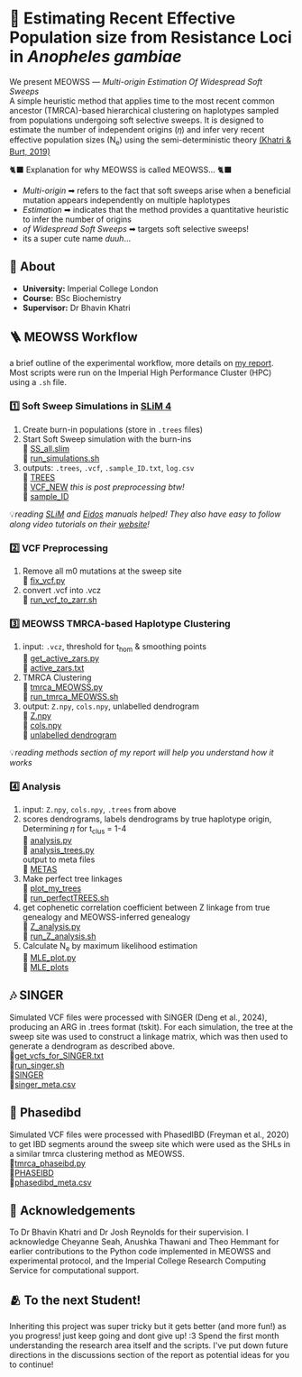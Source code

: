 # 🦟 Estimating Recent Effective Population size from Resistance Loci in _Anopheles gambiae_

We present MEOWSS — _Multi-origin Estimation Of Widespread Soft Sweeps_ <br/>
A simple heuristic method that applies time to the most recent common ancestor (TMRCA)-based hierarchical clustering on haplotypes sampled from populations undergoing soft selective sweeps.
It is designed to estimate the number of independent origins (𝜂) and infer very recent effective population sizes (N<sub>e</sub>) using the semi-deterministic theory [(Khatri & Burt, 2019)](https://academic.oup.com/mbe/article/36/9/2040/5435963) <br/>

🐈‍⬛ Explanation for why MEOWSS is called MEOWSS... 🐈‍⬛<br/>
- _Multi-origin_ ➡ refers to the fact that soft sweeps arise when a beneficial mutation appears independently on multiple haplotypes
- _Estimation_ ➡  indicates that the method provides a quantitative heuristic to infer the number of origins
- _of Widespread Soft Sweeps_ ➡ targets soft selective sweeps!
- its a super cute name _duuh_...

## 📖 About

- **University:** Imperial College London
- **Course:** BSc Biochemistry 
- **Supervisor:** Dr Bhavin Khatri

## 🪜 MEOWSS Workflow
a brief outline of the experimental workflow, more details on [my report](https://docs.google.com/document/d/151sB2UNQ25oAq-I8lZecM9KjynHKLwHxQE8o99DtFuk/edit?usp=sharing). Most scripts were run on the Imperial High Performance Cluster (HPC) using a `.sh` file.
### 1️⃣ Soft Sweep Simulations in [SLiM 4](https://messerlab.org/slim/)
1. Create burn-in populations (store in `.trees` files)
2. Start Soft Sweep simulation with the burn-ins<br/>
    📂 [SS_all.slim](https://github.com/kitku15/MEOWSS/blob/master/SLIM_SIMULATION/SS_all.slim)<br/>
    📂 [run_simulations.sh](https://github.com/kitku15/MEOWSS/blob/master/HPC_JOB_FILES/run_simulations.sh)
3. outputs: `.trees`, `.vcf`, `.sample_ID.txt`, `log.csv`<br/>
    📂 [TREES](https://github.com/kitku15/MEOWSS/tree/master/EXAMPLE_FILES/TREES)<br/>
    📂 [VCF_NEW](https://github.com/kitku15/MEOWSS/tree/master/EXAMPLE_FILES/VCF_NEW) _this is post preprocessing btw!_<br/>
    📂 [sample_ID](https://github.com/kitku15/MEOWSS/tree/master/EXAMPLE_FILES/sample_ID)

💡*reading [SLiM](https://github.com/MesserLab/SLiM/releases/download/v5.0/SLiM_Manual.pdf) and [Eidos](https://github.com/MesserLab/SLiM/releases/download/v5.0/Eidos_Manual.pdf) manuals helped! They also have easy to follow along video tutorials on their [website](https://messerlab.org/slim/#Workshops)!*

### 2️⃣ VCF Preprocessing
1. Remove all m0 mutations at the sweep site <br/>
    📂 [fix_vcf.py](https://github.com/kitku15/MEOWSS/blob/master/SLIM_SIMULATION/fix_vcf.py)
2. convert .vcf into .vcz <br/>
    📂 [run_vcf_to_zarr.sh](https://github.com/kitku15/MEOWSS/blob/master/HPC_JOB_FILES/run_vcf_to_zarr.sh)
### 3️⃣ MEOWSS TMRCA-based Haplotype Clustering
1. input: `.vcz`, threshold for t<sub>hom</sub> & smoothing points<br/>
    📂 [get_active_zars.py](https://github.com/kitku15/MEOWSS/blob/master/tmrca/get_active_zars.py)<br/>
    📂 [active_zars.txt](https://github.com/kitku15/MEOWSS/blob/master/tmrca/active_zars.txt)
2. TMRCA Clustering <br/>
    📂 [tmrca_MEOWSS.py](https://github.com/kitku15/MEOWSS/blob/master/tmrca/tmrca_MEOWSS.py)<br/>
    📂 [run_tmrca_MEOWSS.sh](https://github.com/kitku15/MEOWSS/blob/master/HPC_JOB_FILES/run_tmrca_MEOWSS.sh)
3. output: `Z.npy`, `cols.npy`, unlabelled dendrogram<br/>
    📂 [Z.npy](https://github.com/kitku15/MEOWSS/blob/master/EXAMPLE_FILES/TMRCA/0.5/100/1_13_1000_0.00025_2.5e-05_0.5_100_0.97_10_100_Z.npy)<br/>
    📂 [cols.npy](https://github.com/kitku15/MEOWSS/blob/master/EXAMPLE_FILES/TMRCA/0.5/100/1_13_1000_0.00025_2.5e-05_0.5_100_0.97_10_100_cols.npy)<br/>
    📂 [unlabelled dendrogram](https://github.com/kitku15/MEOWSS/blob/master/EXAMPLE_FILES/TMRCA/0.5/100/1_13_1000_0.00025_2.5e-05_0.5_100_0.97_10_100.pdf)<br/>
    
💡*reading methods section of my report will help you understand how it works*
### 4️⃣ Analysis
1. input: `Z.npy`, `cols.npy`, `.trees` from above<br/>
2. scores dendrograms, labels dendrograms by true haplotype origin, Determining 𝜂 for t<sub>clus</sub> = 1-4<br/>
    📂 [analysis.py](https://github.com/kitku15/MEOWSS/blob/master/tmrca/analysis.py)<br/>
    📂 [analysis_trees.py](https://github.com/kitku15/MEOWSS/blob/master/tmrca/analysis_trees.py)<br/>
    output to meta files<br/>
    📂 [METAS](https://github.com/kitku15/MEOWSS/tree/master/METAS)
5. Make perfect tree linkages<br/>
    📂 [plot_my_trees](https://github.com/kitku15/MEOWSS/tree/master/plot_my_trees)<br/>
    📂 [run_perfectTREES.sh](https://github.com/kitku15/MEOWSS/blob/master/HPC_JOB_FILES/run_perfectTREES.sh)
5. get cophenetic correlation coefficient between Z linkage from true genealogy and MEOWSS-inferred genealogy<br/>
    📂 [Z_analysis.py](https://github.com/kitku15/MEOWSS/blob/master/tmrca/Z_analysis.py)<br/>
    📂 [run_Z_analysis.sh](https://github.com/kitku15/MEOWSS/blob/master/HPC_JOB_FILES/run_Z_analysis.sh)<br/>
6. Calculate N<sub>e</sub> by maximum likelihood estimation <br/>
    📂 [MLE_plot.py](https://github.com/kitku15/MEOWSS/blob/master/tmrca/MLE_plot.py)<br/>
    📂 [MLE_plots](https://github.com/kitku15/MEOWSS/tree/master/tmrca/MLE_plots)<br/>

##  🎶 SINGER
Simulated VCF files were processed with SINGER (Deng et al., 2024), producing an ARG in .trees format (tskit). For each simulation, the tree at the sweep site was used to construct a linkage matrix, which was then used to generate a dendrogram as described above.<br/>
📂[get_vcfs_for_SINGER.txt](https://github.com/kitku15/MEOWSS/blob/master/tmrca/get_vcfs_for_SINGER.txt)<br/>
📂[run_singer.sh](https://github.com/kitku15/MEOWSS/blob/master/HPC_JOB_FILES/run_singer.sh)<br/>
📂[SINGER](https://github.com/kitku15/MEOWSS/tree/master/EXAMPLE_FILES/SINGER)<br/>
📂[singer_meta.csv](https://github.com/kitku15/MEOWSS/blob/master/METAS/singer_meta.csv)<br/>

##  🧬 Phasedibd
Simulated VCF files were processed with PhasedIBD (Freyman et al., 2020) to get IBD segments around the sweep site which were used as the SHLs in a similar tmrca clustering method as MEOWSS.<br/>
📂[tmrca_phaseibd.py](https://github.com/kitku15/MEOWSS/blob/master/tmrca/tmrca_phaseibd.py)<br/>
📂[PHASEIBD](https://github.com/kitku15/MEOWSS/tree/master/EXAMPLE_FILES/PHASEIBD)<br/>
📂[phasedibd_meta.csv](https://github.com/kitku15/MEOWSS/blob/master/METAS/phasedibd_meta.csv)<br/>

## 🏅 Acknowledgements
To Dr Bhavin Khatri and Dr Josh Reynolds for their supervision. I acknowledge Cheyanne Seah, Anushka Thawani and Theo Hemmant for earlier contributions to the Python code implemented in MEOWSS and experimental protocol, and the Imperial College Research Computing Service for computational support.

## 🫂 To the next Student!

Inheriting this project was super tricky but it gets better (and more fun!) as you progress! just keep going and dont give up! :3 Spend the first month understanding the research area itself and the scripts. I've put down future directions in the discussions section of the report as potential ideas for you to continue!
